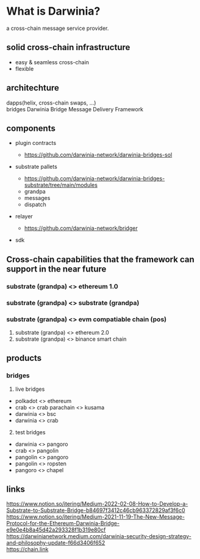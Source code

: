 # What is Darwinia?

a cross-chain message service provider.

## solid cross-chain infrastructure

* easy & seamless cross-chain
* flexible

## architechture

dapps(helix, cross-chain swaps, ...)  
bridges
Darwinia Bridge Message Delivery Framework  


## components

* plugin contracts
    * https://github.com/darwinia-network/darwinia-bridges-sol

* substrate pallets
    * https://github.com/darwinia-network/darwinia-bridges-substrate/tree/main/modules
    * grandpa
    * messages
    * dispatch
    
* relayer
    * https://github.com/darwinia-network/bridger

* sdk

## Cross-chain capabilities that the framework can support in the near future

### substrate (grandpa) <> ethereum 1.0

### substrate (grandpa) <> substrate (grandpa)

### substrate (grandpa) <> evm compatiable chain (pos)

1. substrate (grandpa) <> ethereum 2.0
2. substrate (grandpa) <> binance smart chain

## products

### bridges

1. live bridges
* polkadot <> ethereum
* crab <> crab parachain <> kusama
* darwinia <> bsc
* darwinia <> crab

2. test bridges
* darwinia <> pangoro
* crab <> pangolin
* pangolin <> pangoro
* pangolin <> ropsten
* pangoro <> chapel

## links
https://www.notion.so/itering/Medium-2022-02-08-How-to-Develop-a-Substrate-to-Substrate-Bridge-b84697f3412c46cb963372829af3f6c0  
https://www.notion.so/itering/Medium-2021-11-19-The-New-Message-Protocol-for-the-Ethereum-Darwinia-Bridge-e9e0e4b8a45d42a293328f1b319e80cf  
https://darwinianetwork.medium.com/darwinia-security-design-strategy-and-philosophy-update-f66d3406f652  
https://chain.link  

